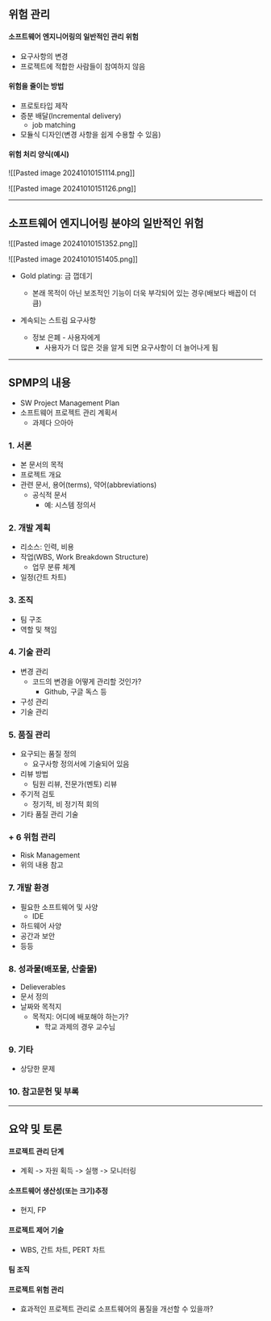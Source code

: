 ## 위험 관리
#### 소프트웨어 엔지니어링의 일반적인 관리 위험
- 요구사항의 변경
- 프로젝트에 적합한 사람들이 참여하지 않음

#### 위험을 줄이는 방법
- 프로토타입 제작
- 증분 배달(Incremental delivery)
	- job matching
- 모듈식 디자인(변경 사항을 쉽게 수용할 수 있음)

#### 위험 처리 양식(예시)
![[Pasted image 20241010151114.png]]

![[Pasted image 20241010151126.png]]

---
## 소프트웨어 엔지니어링 분야의 일반적인 위험

![[Pasted image 20241010151352.png]]

![[Pasted image 20241010151405.png]]

- Gold plating: 금 껍데기
	- 본래 목적이 아닌 보조적인 기능이 더욱 부각되어 있는 경우(배보다 배꼽이 더 큼)

- 계속되는 스트림 요구사항
	- 정보 은폐 - 사용자에게
		- 사용자가 더 많은 것을 알게 되면 요구사항이 더 늘어나게 됨

---
## SPMP의 내용
- SW Project Management Plan
- 소프트웨어 프로젝트 관리 계획서
	- 과제다 으아아

### 1. 서론
- 본 문서의 목적
- 프로젝트 개요
- 관련 문서, 용어(terms), 약어(abbreviations)
	- 공식적 문서
		- 예: 시스템 정의서

### 2. 개발 계획
- 리소스: 인력, 비용
- 작업(WBS, Work Breakdown Structure)
	- 업무 분류 체계
- 일정(간트 차트)

### 3. 조직
- 팀 구조
- 역할 및 책임

### 4. 기술 관리
- 변경 관리
	- 코드의 변경을 어떻게 관리할 것인가?
		- Github, 구글 독스 등
- 구성 관리
- 기술 관리

### 5. 품질 관리
- 요구되는 품질 정의
	- 요구사항 정의서에 기술되어 있음
- 리뷰 방법
	- 팀원 리뷰, 전문가(멘토) 리뷰
- 주기적 검토
	- 정기적, 비 정기적 회의
- 기타 품질 관리 기술

### + 6 위험 관리
- Risk Management                                                                                                                                                                          
- 위의 내용 참고

### 7. 개발 환경
- 필요한 소프트웨어 및 사양
	- IDE
- 하드웨어 사양
- 공간과 보안
- 등등

### 8. 성과물(배포물, 산출물)
- Delieverables
- 문서 정의
- 날짜와 목적지
	- 목적지: 어디에 배포해야 하는가?
		- 학교 과제의 경우 교수님

### 9. 기타
- 상당한 문제

### 10. 참고문헌 및 부록

---
## 요약 및 토론
#### 프로젝트 관리 단계
- 계획 -> 자원 획득 -> 실행 -> 모니터링

#### 소프트웨어 생산성(또는 크기)추정
- 현지, FP

#### 프로젝트 제어 기술
- WBS, 간트 차트, PERT 차트

#### 팀 조직
#### 프로젝트 위험 관리

- 효과적인 프로젝트 관리로 소프트웨어의 품질을 개선할 수 있을까?
